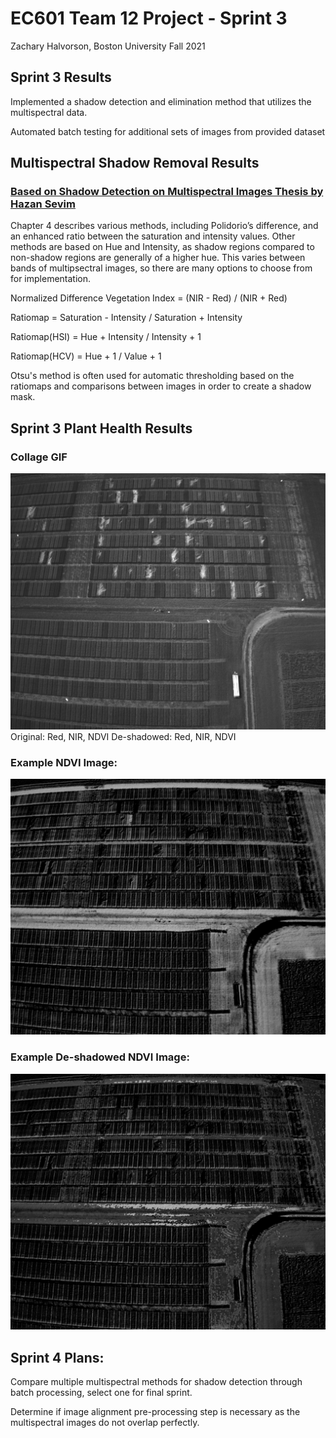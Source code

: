 # EC601 Team 12 Project - Sprint 3
Zachary Halvorson, Boston University Fall 2021


## Sprint 3 Results

Implemented a shadow detection and elimination method that utilizes the multispectral data.

Automated batch testing for additional sets of images from provided dataset


## Multispectral Shadow Removal Results

### [Based on Shadow Detection on Multispectral Images Thesis by Hazan Sevim](https://etd.lib.metu.edu.tr/upload/12619166/index.pdf)

Chapter 4 describes various methods, including Polidorio’s difference, and an enhanced ratio between the saturation and intensity values. Other methods are based on Hue and Intensity, as shadow regions compared to non-shadow regions are generally of a higher hue. This varies between bands of multipsectral images, so there are many options to choose from for implementation.

Normalized Difference Vegetation Index = (NIR - Red) / (NIR + Red)

Ratiomap = Saturation - Intensity / Saturation + Intensity

Ratiomap(HSI) = Hue + Intensity / Intensity + 1

Ratiomap(HCV) = Hue + 1 / Value + 1

Otsu's method is often used for automatic thresholding based on the ratiomaps and comparisons between images in order to create a shadow mask.


## Sprint 3 Plant Health Results

### Collage GIF
![CollageGIF](https://github.com/halveez/ec601_a1_proj12/blob/main/Sprint2/DJI_0741.TIF.jpg)
Original: Red, NIR, NDVI
De-shadowed: Red, NIR, NDVI

### Example NDVI Image:
![NDVI](https://github.com/halveez/ec601_a1_proj12/blob/main/Sprint3/ndvi_23.jpg)

### Example De-shadowed NDVI Image:
![De-shadowedNDVI](https://github.com/halveez/ec601_a1_proj12/blob/main/Sprint3/deshadowed_ndvi_23.jpg)


## Sprint 4 Plans:

Compare multiple multispectral methods for shadow detection through batch processing, select one for final sprint.

Determine if image alignment pre-processing step is necessary as the multispectral images do not overlap perfectly.

